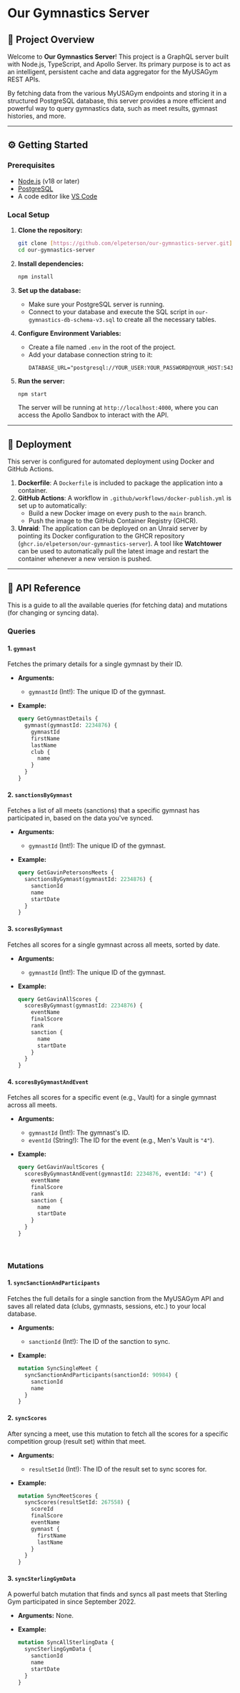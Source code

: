 # Our Gymnastics Server

## 🚀 Project Overview

Welcome to **Our Gymnastics Server**! This project is a GraphQL server built with Node.js, TypeScript, and Apollo Server. Its primary purpose is to act as an intelligent, persistent cache and data aggregator for the MyUSAGym REST APIs.

By fetching data from the various MyUSAGym endpoints and storing it in a structured PostgreSQL database, this server provides a more efficient and powerful way to query gymnastics data, such as meet results, gymnast histories, and more.

---

## ⚙️ Getting Started

### Prerequisites

* [Node.js](https://nodejs.org/) (v18 or later)
* [PostgreSQL](https://www.postgresql.org/)
* A code editor like [VS Code](https://code.visualstudio.com/)

### Local Setup

1.  **Clone the repository:**
    ```bash
    git clone [https://github.com/elpeterson/our-gymnastics-server.git](https://github.com/elpeterson/our-gymnastics-server.git)
    cd our-gymnastics-server
    ```

2.  **Install dependencies:**
    ```bash
    npm install
    ```

3.  **Set up the database:**
    * Make sure your PostgreSQL server is running.
    * Connect to your database and execute the SQL script in `our-gymnastics-db-schema-v3.sql` to create all the necessary tables.

4.  **Configure Environment Variables:**
    * Create a file named `.env` in the root of the project.
    * Add your database connection string to it:
        ```
        DATABASE_URL="postgresql://YOUR_USER:YOUR_PASSWORD@YOUR_HOST:5432/YOUR_DATABASE"
        ```

5.  **Run the server:**
    ```bash
    npm start
    ```
    The server will be running at `http://localhost:4000`, where you can access the Apollo Sandbox to interact with the API.

---

## 🚢 Deployment

This server is configured for automated deployment using Docker and GitHub Actions.

1.  **Dockerfile**: A `Dockerfile` is included to package the application into a container.
2.  **GitHub Actions**: A workflow in `.github/workflows/docker-publish.yml` is set up to automatically:
    * Build a new Docker image on every push to the `main` branch.
    * Push the image to the GitHub Container Registry (GHCR).
3.  **Unraid**: The application can be deployed on an Unraid server by pointing its Docker configuration to the GHCR repository (`ghcr.io/elpeterson/our-gymnastics-server`). A tool like **Watchtower** can be used to automatically pull the latest image and restart the container whenever a new version is pushed.

---

## 📖 API Reference

This is a guide to all the available queries (for fetching data) and mutations (for changing or syncing data).

### Queries

#### 1. `gymnast`
Fetches the primary details for a single gymnast by their ID.

* **Arguments:**
    * `gymnastId` (Int!): The unique ID of the gymnast.

* **Example:**
    ```graphql
    query GetGymnastDetails {
      gymnast(gymnastId: 2234876) {
        gymnastId
        firstName
        lastName
        club {
          name
        }
      }
    }
    ```

#### 2. `sanctionsByGymnast`
Fetches a list of all meets (sanctions) that a specific gymnast has participated in, based on the data you've synced.

* **Arguments:**
    * `gymnastId` (Int!): The unique ID of the gymnast.

* **Example:**
    ```graphql
    query GetGavinPetersonsMeets {
      sanctionsByGymnast(gymnastId: 2234876) {
        sanctionId
        name
        startDate
      }
    }
    ```

#### 3. `scoresByGymnast`
Fetches all scores for a single gymnast across all meets, sorted by date.

* **Arguments:**
    * `gymnastId` (Int!): The unique ID of the gymnast.

* **Example:**
    ```graphql
    query GetGavinAllScores {
      scoresByGymnast(gymnastId: 2234876) {
        eventName
        finalScore
        rank
        sanction {
          name
          startDate
        }
      }
    }
    ```

#### 4. `scoresByGymnastAndEvent`
Fetches all scores for a specific event (e.g., Vault) for a single gymnast across all meets.

* **Arguments:**
    * `gymnastId` (Int!): The gymnast's ID.
    * `eventId` (String!): The ID for the event (e.g., Men's Vault is `"4"`).

* **Example:**
    ```graphql
    query GetGavinVaultScores {
      scoresByGymnastAndEvent(gymnastId: 2234876, eventId: "4") {
        eventName
        finalScore
        rank
        sanction {
          name
          startDate
        }
      }
    }
    ```
<br>

### Mutations

#### 1. `syncSanctionAndParticipants`
Fetches the full details for a single sanction from the MyUSAGym API and saves all related data (clubs, gymnasts, sessions, etc.) to your local database.

* **Arguments:**
    * `sanctionId` (Int!): The ID of the sanction to sync.

* **Example:**
    ```graphql
    mutation SyncSingleMeet {
      syncSanctionAndParticipants(sanctionId: 90984) {
        sanctionId
        name
      }
    }
    ```

#### 2. `syncScores`
After syncing a meet, use this mutation to fetch all the scores for a specific competition group (result set) within that meet.

* **Arguments:**
    * `resultSetId` (Int!): The ID of the result set to sync scores for.

* **Example:**
    ```graphql
    mutation SyncMeetScores {
      syncScores(resultSetId: 267558) {
        scoreId
        finalScore
        eventName
        gymnast {
          firstName
          lastName
        }
      }
    }
    ```

#### 3. `syncSterlingGymData`
A powerful batch mutation that finds and syncs all past meets that Sterling Gym participated in since September 2022.

* **Arguments:** None.

* **Example:**
    ```graphql
    mutation SyncAllSterlingData {
      syncSterlingGymData {
        sanctionId
        name
        startDate
      }
    }
    ```


